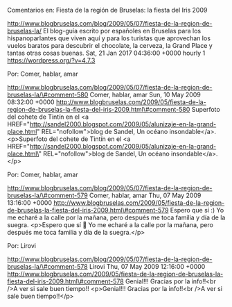 Comentarios en: Fiesta de la región de Bruselas: la fiesta del Iris 2009

http://www.blogbruselas.com/blog/2009/05/07/fiesta-de-la-region-de-bruselas-la/
El blog-guía escrito por españoles en Bruselas para los hispanoparlantes
que viven aquí y para los turistas que aprovechan los vuelos baratos
para descubrir el chocolate, la cerveza, la Grand Place y tantas otras
cosas buenas. Sat, 21 Jan 2017 04:36:00 +0000 hourly 1
https://wordpress.org/?v=4.7.3

Por: Comer, hablar, amar

http://www.blogbruselas.com/blog/2009/05/07/fiesta-de-la-region-de-bruselas-la/\#comment-580
Comer, hablar, amar Sun, 10 May 2009 08:32:00 +0000
http://www.blogbruselas.com/2009/05/fiesta-de-la-region-de-bruselas-la-fiesta-del-iris-2009.html\#comment-580
Superfoto del cohete de Tintín en el &lt;a
HREF=&quot;http://sandel2000.blogspot.com/2009/05/alunizaje-en-la-grand-place.html&quot;
REL=&quot;nofollow&quot;&gt;blog de Sandel, Un océano
insondable&lt;/a&gt;. \<p\>Superfoto del cohete de Tintín en el \<a
HREF=\"http://sandel2000.blogspot.com/2009/05/alunizaje-en-la-grand-place.html\"
REL=\"nofollow\"\>blog de Sandel, Un océano insondable\</a\>.\</p\>

Por: Comer, hablar, amar

http://www.blogbruselas.com/blog/2009/05/07/fiesta-de-la-region-de-bruselas-la/\#comment-579
Comer, hablar, amar Thu, 07 May 2009 13:16:00 +0000
http://www.blogbruselas.com/2009/05/fiesta-de-la-region-de-bruselas-la-fiesta-del-iris-2009.html\#comment-579
Espero que sí :) Yo me echaré a la calle por la mañana, pero después me
toca familia y día de la suegra. \<p\>Espero que sí 🙂 Yo me echaré a la
calle por la mañana, pero después me toca familia y día de la
suegra.\</p\>

Por: Lirovi

http://www.blogbruselas.com/blog/2009/05/07/fiesta-de-la-region-de-bruselas-la/\#comment-578
Lirovi Thu, 07 May 2009 12:16:00 +0000
http://www.blogbruselas.com/2009/05/fiesta-de-la-region-de-bruselas-la-fiesta-del-iris-2009.html\#comment-578
Genial!!! Gracias por la info!!&lt;br /&gt;A ver si sale buen tiempo!!
\<p\>Genial!!! Gracias por la info!!\<br /\>A ver si sale buen
tiempo!!\</p\>

